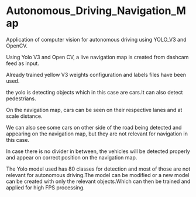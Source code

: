 # Autonomous_Driving_Navigation_Map
Application of computer vision for autonomous driving using YOLO_V3 and OpenCV.


Using Yolo V3 and Open CV, a live navigation map is created from dashcam feed as input.

Already trained yellow V3 weights configuration and labels files have been used.

the yolo is detecting objects which in this case are cars.It can also detect pedestrians.


On the navigation map, cars can be seen on their respective lanes and at scale distance.

We can also see some cars on other side of the road being detected and appearing on the navigation map, but they are not relevant for navigation in this case.

In case there is no divider in between, the vehicles will be detected properly and appear on correct position on the navigation map.

The Yolo model used has 80 classes for detection and most of those are not relevant for autonomous driving.The model can be modified or a new model can be created with only the relevant objects.Which can then be trained and applied for high FPS processing.
